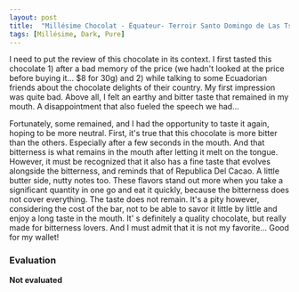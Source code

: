 ```yaml
---
layout: post
title:  "Millésime Chocolat - Équateur- Terroir Santo Domingo de Las Tsachilas - 2018 - Fèves Arriba Nacional - Noir 70%"
tags: [Millésime, Dark, Pure] 
---
```

I need to put the review of this chocolate in its context. I first tasted this chocolate 1) after a bad memory of the price (we hadn't looked at the price before buying it... $8 for 30g) and 2) while talking to some Ecuadorian friends about the chocolate delights of their country. My first impression was quite bad. Above all, I felt an earthy and bitter taste that remained in my mouth. A disappointment that also fueled the speech we had...

Fortunately, some remained, and I had the opportunity to taste it again, hoping to be more neutral.
First, it's true that this chocolate is more bitter than the others. Especially after a few seconds in the mouth. And that bitterness is what remains in the mouth after letting it melt on the tongue.
However, it must be recognized that it also has a fine taste that evolves alongside the bitterness, and reminds that of Republica Del Cacao. A little butter side, nutty notes too. These flavors stand out more when you take a significant quantity in one go and eat it quickly, because the bitterness does not cover everything. The taste does not remain. It's a pity however, considering the cost of the bar, not to be able to savor it little by little and enjoy a long taste in the mouth. 
It' s definitely a quality chocolate, but really made for bitterness lovers.
And I must admit that it is not my favorite... Good for my wallet!

### Evaluation

**Not evaluated**